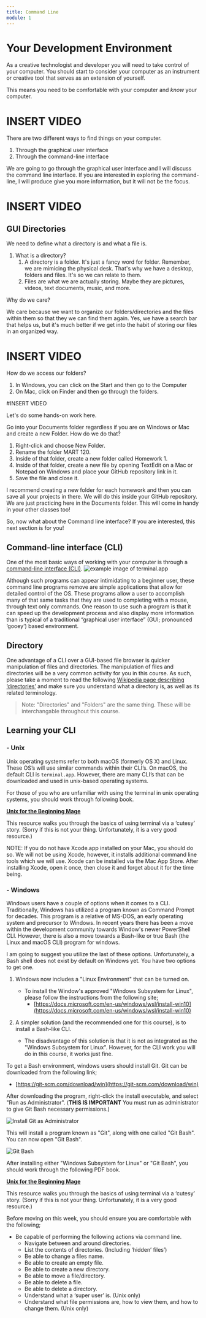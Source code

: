```yaml
---
title: Command Line
module: 1
---
```


# Your Development Environment

As a creative technologist and developer you will need to take control of your computer. You should start to consider your computer as an instrument or creative tool that serves as an extension of yourself.

This means you need to be comfortable with your computer and *know* your computer.

# INSERT VIDEO

There are two different ways to find things on your computer.
1. Through the graphical user interface
2. Through the command-line interface

We are going to go through the graphical user interface and I will discuss the command line interface.  If you are interested in exploring the command-line, I will produce give you more information, but it will not be the focus.

# INSERT VIDEO

## GUI Directories

We need to define what a directory is and what a file is.  
1. What is a directory?
   1. A directory is a folder.  It's just a fancy word for folder.  Remember, we are mimicing the physical desk.  That's why we have a desktop, folders and files.  It's so we can relate to them.
   2. Files are what we are actually storing.  Maybe they are pictures, videos, text documents, music, and more.  

Why do we care? 

We care because we want to organize our folders/directories and the files within them so that they we can find them again. Yes, we have a search bar that helps us, but it's much better if we get into the habit of storing our files in an organized way.

# INSERT VIDEO
How do we access our folders?
1. In Windows, you can click on the Start and then go to the Computer
2. On Mac, click on Finder and then go through the folders.

#INSERT VIDEO

Let's do some hands-on work here.

Go into your Documents folder regardless if you are on Windows or Mac and create a new Folder.  How do we do that?  
1. Right-click and choose New Folder.  
2. Rename the folder MART 120.  
3. Inside of that folder, create a new folder called Homework 1.  
4. Inside of that folder, create a new file by opening TextEdit on a Mac or Notepad on Windows and place your GitHub repository link in it.  
5. Save the file and close it.

I recommend creating a new folder for each homework and then you can save all your projects in there.  We will do this inside your GitHub repository.  We are just practicing here in the Documents folder.  This will come in handy in your other classes too!

So, now what about the Command line interface? If you are interested, this next section is for you!

## Command-line interface (CLI)

One of the most basic ways of working with your computer is through a [command-line interface (CLI)](https://en.wikipedia.org/wiki/Command-line_interface).
![example image of terminal.app](../imgs/Screen1.png)

Although such programs can appear intimidating to a beginner user, these command line programs remove are simple applications that allow for detailed control of the OS. These programs allow a user to accomplish many of that same tasks that they are used to completing with a mouse, through text only commands. One reason to use such a program is that it can speed up the development process and also display more information than is typical of a traditional “graphical user interface” (GUI; pronounced ‘gooey’) based environment.

## Directory

One advantage of a CLI over a GUI-based file browser is quicker manipulation of files and directories. The manipulation of files and directories will be a very common activity for you in this course. As such, please take a moment to read the following [Wikipedia page describing ‘directories’](https://en.wikipedia.org/wiki/Directory_(computing)) and make sure you understand what a directory is, as well as its related terminology.

> Note: "Directories" and "Folders" are the same thing. These will be interchangable throughout this course.

<!--  Might want to create a video here...
<div class="embed-responsive embed-responsive-16by9"><iframe class="embed-responsive-item" src="https://www.youtube.com/embed/CuyD_n3XzbE" frameborder="0" allowfullscreen></iframe></div>
-->
## Learning your CLI

### - Unix
Unix operating systems refer to both macOS (formerly OS X) and Linux. These OS’s will use similar commands within their CLI’s. On macOS, the default CLI is `terminal.app`. However, there are many CLI’s that can be downloaded and used in unix-based operating systems.

For those of you who are unfamiliar with using the terminal in unix operating systems, you should work through following book.

**[Unix for the Beginning Mage](http://unixmages.com/wp-content/uploads/2018/12/ufbm.pdf)**

This resource walks you through the basics of using terminal via a ‘cutesy’ story. (Sorry if this is not your thing. Unfortunately, it is a very good resource.)

NOTE: If you do not have Xcode.app installed on your Mac, you should do so. We will not be using Xcode, however, it installs additional command line tools which we will use. Xcode can be installed via the Mac App Store. After installing Xcode, open it once, then close it and forget about it for the time being.

### - Windows
Windows users have a couple of options when it comes to a CLI. Traditionally, Windows has utilized a program known as Command Prompt for decades. This program is a relative of MS-DOS, an early operating system and precursor to Windows. In recent years there has been a move within the development community towards Window's newer PowerShell CLI. However, there is also a move towards a Bash-like or true Bash (the Linux and macOS CLI) program for windows.

I am going to suggest you utilize the last of these options. Unfortunately, a Bash shell does not exist by default on Windows yet. You have two options to get one.

1. Windows now includes a "Linux Environment" that can be turned on.
    - To install the Window's approved "Windows Subsystem for Linux", please follow the instructions from the following site;
        - [https://docs.microsoft.com/en-us/windows/wsl/install-win10](https://docs.microsoft.com/en-us/windows/wsl/install-win10)

2. A simpler solution (and the recommended one for this course), is to install a Bash-like CLI.
    - The disadvantage of this solution is that it is not as integrated as the "Windows Subsystem for Linux". However, for the CLI work you will do in this course, it works just fine.

To get a Bash environment, windows users should install Git. Git can be downloaded from the following link;

- [https://git-scm.com/download/win](https://git-scm.com/download/win)

After downloading the program, right-click the install executable, and select "Run as Administrator". (**THIS IS IMPORTANT** You must run as administrator to give Git Bash necessary permissions.)

![Install Git as Administrator](../imgs/install-git-windows.png)

This will install a program known as "Git", along with one called "Git Bash". You can now open "Git Bash".

![Git Bash](../imgs/Screen2.png)

After installing either "Windows Subsystem for Linux" or "Git Bash", you should work through the following PDF book.

**[Unix for the Beginning Mage](http://unixmages.com/ufbm.pdf)**

This resource walks you through the basics of using terminal via a ‘cutesy’ story. (Sorry if this is not your thing. Unfortunately, it is a very good resource.)

Before moving on this week, you should ensure you are comfortable with the following;

- Be capable of performing the following actions via command line.
	- Navigate between and around directories.
	- List the contents of directories. (Including ‘hidden’ files’)
	- Be able to change a files name.
	- Be able to create an empty file.
	- Be able to create a new directory.
	- Be able to move a file/directory.
	- Be able to delete a file.
	- Be able to delete a directory.
	- Understand what a ‘super user’ is. (Unix only)
	- Understand what file permissions are, how to view them, and how to change them. (Unix only)
